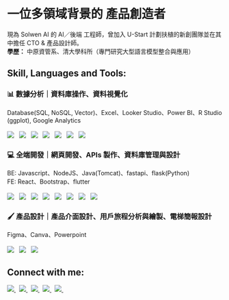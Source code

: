 # 一位多領域背景的 產品創造者
現為 Solwen AI 的 AI／後端 工程師，曾加入 U-Start 計劃扶植的新創團隊並在其中擔任 CTO & 產品設計師。<br />
**學歷：** 中原資管系、清大學科所（專門研究大型語言模型整合與應用）

## Skill, Languages and Tools:
### 📊 數據分析｜資料庫操作、資料視覺化
Database(SQL, NoSQL, Vector)、Excel、Looker Studio、Power BI、R Studio (ggplot), Google Analytics<br /><br />
<img src="https://go-skill-icons.vercel.app/api/icons?i=python&titles=true"/> &nbsp; 
<img src="https://go-skill-icons.vercel.app/api/icons?i=mysql&titles=true"/> &nbsp; 
<img src="https://go-skill-icons.vercel.app/api/icons?i=firebase&titles=true"/> &nbsp; 
<img src="https://go-skill-icons.vercel.app/api/icons?i=excel&titles=true"/> &nbsp; 
<img src="https://go-skill-icons.vercel.app/api/icons?i=looker&titles=true"/> &nbsp; 
<img src="https://go-skill-icons.vercel.app/api/icons?i=googleanalytics&titles=true"/> &nbsp; 
<img src="https://go-skill-icons.vercel.app/api/icons?i=r&titles=true"/> &nbsp; 
<br />

### 💻 全端開發｜網頁開發、APIs 製作、資料庫管理與設計
BE: Javascript、NodeJS、Java(Tomcat)、fastapi、flask(Python)<br />
FE: React、Bootstrap、flutter<br /><br />
<img src="https://go-skill-icons.vercel.app/api/icons?i=javascript&titles=true"/> &nbsp; 
<img src="https://go-skill-icons.vercel.app/api/icons?i=nodejs&titles=true"/> &nbsp; 
<img src="https://go-skill-icons.vercel.app/api/icons?i=java&titles=true"/> &nbsp; 
<img src="https://go-skill-icons.vercel.app/api/icons?i=fastapi&titles=true"/> &nbsp; 
<img src="https://go-skill-icons.vercel.app/api/icons?i=flask&titles=true"/> &nbsp; 
<img src="https://go-skill-icons.vercel.app/api/icons?i=react&titles=true"/> &nbsp; 
<img src="https://go-skill-icons.vercel.app/api/icons?i=bootstrap&titles=true"/> &nbsp; 
<img src="https://go-skill-icons.vercel.app/api/icons?i=flutter&titles=true"/> &nbsp; 
<br />

### 🖌️ 產品設計｜產品介面設計、用戶旅程分析與繪製、電梯簡報設計
Figma、Canva、Powerpoint<br /><br />
<img src="https://go-skill-icons.vercel.app/api/icons?i=figma&titles=true"/> &nbsp; 
<img src="https://go-skill-icons.vercel.app/api/icons?i=canva&titles=true"/> &nbsp; 
<img src="https://go-skill-icons.vercel.app/api/icons?i=powerpoint&titles=true"/> &nbsp; 
<br />


## Connect with me:

<a  href="https://www.linkedin.com/in/liang-chin-lu">
  <img src="https://go-skill-icons.vercel.app/api/icons?i=linkedin" target="_blank"/>
</a> &nbsp; 
<a href="https://www.facebook.com/tony13382/">
  <img src="https://go-skill-icons.vercel.app/api/icons?i=facebook" target="_blank"/>
</a> &nbsp;
<a href="https://www.instagram.com/liang_chin_ml/">
  <img src="https://go-skill-icons.vercel.app/api/icons?i=instagram" target="_blank"/>
</a> &nbsp;
<a href="mailto://liangchinlu@gmail.com">
  <img src="https://go-skill-icons.vercel.app/api/icons?i=gmail" target="_blank"/>
</a> &nbsp;
<a href="https://lianglu.uk/">
  <img src="https://go-skill-icons.vercel.app/api/icons?i=chrome" target="_blank"/>
</a>&nbsp;



<br />
